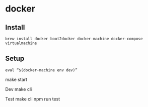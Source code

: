 # docker

## Install

```
brew install docker boot2docker docker-machine docker-compose virtualmachine
````

## Setup

```
eval “$(docker-machine env dev)”
```

make start

Dev
make cli

Test
make cli
npm run test
